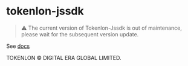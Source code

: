 # tokenlon-jssdk

> ⚠️ The current version of Tokenlon-Jssdk is out of maintenance, please wait for the subsequent version update.

See [docs](https://docs.token.im/tokenlon-jssdk/)

TOKENLON © DIGITAL ERA GLOBAL LIMITED.
